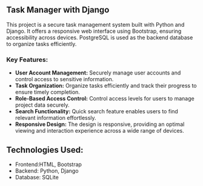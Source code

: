 
## Task Manager with Django
This project is a secure task management system built with Python and Django.
It offers a responsive web interface using Bootstrap, ensuring accessibility across devices.
PostgreSQL is used as the backend database to organize tasks efficiently.

### Key Features:
- **User Account Management:** Securely manage user accounts and control access to sensitive information.
- **Task Organization:** Organize tasks efficiently and track their progress to ensure timely completion.
- **Role-Based Access Control:** Control access levels for users to manage project data securely.
- **Search Functionality:** Quick search feature enables users to find relevant information effortlessly.
- **Responsive Design:** The design is responsive, providing an optimal viewing and interaction experience across a wide range of devices.
## Technologies Used:
- Frontend:HTML, Bootstrap
- Backend: Python, Django
- Database: SQLite
